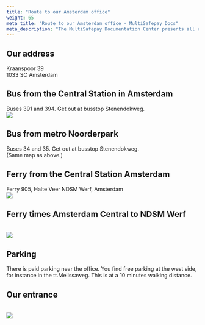 ```yaml
---
title: "Route to our Amsterdam office"
weight: 65
meta_title: "Route to our Amsterdam office - MultiSafepay Docs"
meta_description: "The MultiSafepay Documentation Center presents all relevant information about our Plugins and API. You can also find support pages for payment methods, tools and general questions as well as the contact details of our Support and Integration Teams."
---
```


## Our address
Kraanspoor 39<br>
1033 SC Amsterdam

## Bus from the Central Station in Amsterdam

Buses 391 and 394. Get out at busstop Stenendokweg.
<br><img src='../Bus.jpg'>

## Bus from metro Noorderpark
Buses 34 and 35. Get out at busstop Stenendokweg.<br>
(Same map as above.)

## Ferry from the Central Station Amsterdam

Ferry 905,
Halte Veer NDSM Werf, Amsterdam
<br><img src='../ndsm.jpg'>

## Ferry times Amsterdam Central to NDSM Werf
<br><img src='../ferrytimes.jpg'>

## Parking
There is paid parking near the office.
You find free parking at the west side, for instance in the tt.Melissaweg. This is at a 10 minutes walking distance.

## Our entrance
<br><img src='../door.jpg'>
